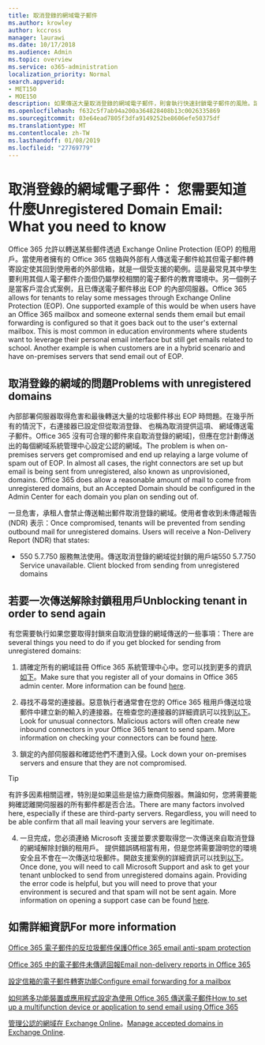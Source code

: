 ```yaml
---
title: 取消登錄的網域電子郵件
ms.author: krowley
author: kccross
manager: laurawi
ms.date: 10/17/2018
ms.audience: Admin
ms.topic: overview
ms.service: o365-administration
localization_priority: Normal
search.appverid:
- MET150
- MOE150
description: 如果傳送大量取消登錄的網域電子郵件，則會執行快速封鎖電子郵件的風險。請閱讀本篇文章以深入了解。
ms.openlocfilehash: f632c5f7ab94a200a364828408b13c0026335869
ms.sourcegitcommit: 03e64ead7805f3dfa9149252be8606efe50375df
ms.translationtype: MT
ms.contentlocale: zh-TW
ms.lasthandoff: 01/08/2019
ms.locfileid: "27769779"
---
```

# <a name="unregistered-domain-email-what-you-need-to-know"></a><span data-ttu-id="22f06-104">取消登錄的網域電子郵件： 您需要知道什麼</span><span class="sxs-lookup"><span data-stu-id="22f06-104">Unregistered Domain Email: What you need to know</span></span>

<span data-ttu-id="22f06-p102">Office 365 允許以轉送某些郵件透過 Exchange Online Protection (EOP) 的租用戶。當使用者擁有的 Office 365 信箱與外部有人傳送電子郵件給其但電子郵件轉寄設定使其回到使用者的外部信箱，就是一個受支援的範例。這是最常見其中學生要利用其個人電子郵件介面但仍屬學校相關的電子郵件的教育環境中。另一個例子是當客戶混合式案例，且已傳送電子郵件移出 EOP 的內部伺服器。</span><span class="sxs-lookup"><span data-stu-id="22f06-p102">Office 365 allows for tenants to relay some messages through Exchange Online Protection (EOP). One supported example of this would be when users have an Office 365 mailbox and someone external sends them email but email forwarding is configured so that it goes back out to the user's external mailbox. This is most common in education environments where students want to leverage their personal email interface but still get emails related to school. Another example is when customers are in a hybrid scenario and have on-premises servers that send email out of EOP.</span></span>

## <a name="problems-with-unregistered-domains"></a><span data-ttu-id="22f06-109">取消登錄的網域的問題</span><span class="sxs-lookup"><span data-stu-id="22f06-109">Problems with unregistered domains</span></span>

<span data-ttu-id="22f06-p103">內部部署伺服器取得危害和最後轉送大量的垃圾郵件移出 EOP 時問題。在幾乎所有的情況下，右連接器已設定但從取消登錄、 也稱為取消提供這項、 網域傳送電子郵件。Office 365 沒有可合理的郵件來自取消登錄的網域]，但應在您計劃傳送出的每個網域系統管理中心設定公認的網域。</span><span class="sxs-lookup"><span data-stu-id="22f06-p103">The problem is when on-premises servers get compromised and end up relaying a large volume of spam out of EOP. In almost all cases, the right connectors are set up but email is being sent from unregistered, also known as unprovisioned, domains. Office 365 does allow a reasonable amount of mail to come from unregistered domains, but an Accepted Domain should be configured in the Admin Center for each domain you plan on sending out of.</span></span>

<span data-ttu-id="22f06-p104">一旦危害，承租人會禁止傳送輸出郵件取消登錄的網域。使用者會收到未傳遞報告 (NDR) 表示：</span><span class="sxs-lookup"><span data-stu-id="22f06-p104">Once compromised, tenants will be prevented from sending outbound mail for unregistered domains. Users will receive a Non-Delivery Report (NDR) that states:</span></span>

- <span data-ttu-id="22f06-p105">550 5.7.750 服務無法使用。傳送取消登錄的網域從封鎖的用戶端</span><span class="sxs-lookup"><span data-stu-id="22f06-p105">550 5.7.750 Service unavailable. Client blocked from sending from unregistered domains</span></span>

## <a name="unblocking-tenant-in-order-to-send-again"></a><span data-ttu-id="22f06-117">若要一次傳送解除封鎖租用戶</span><span class="sxs-lookup"><span data-stu-id="22f06-117">Unblocking tenant in order to send again</span></span>

<span data-ttu-id="22f06-118">有您需要執行如果您要取得封鎖來自取消登錄的網域傳送的一些事項：</span><span class="sxs-lookup"><span data-stu-id="22f06-118">There are several things you need to do if you get blocked for sending from unregistered domains:</span></span>

1. <span data-ttu-id="22f06-p106">請確定所有的網域註冊 Office 365 系統管理中心中。您可以找到更多的資訊[如下](https://docs.microsoft.com/en-us/exchange/mail-flow-best-practices/manage-accepted-domains/manage-accepted-domains)。</span><span class="sxs-lookup"><span data-stu-id="22f06-p106">Make sure that you register all of your domains in Office 365 admin center. More information can be found [here](https://docs.microsoft.com/en-us/exchange/mail-flow-best-practices/manage-accepted-domains/manage-accepted-domains).</span></span>

2. <span data-ttu-id="22f06-p107">尋找不尋常的連接器。惡意執行者通常會在您的 Office 365 租用戶傳送垃圾郵件中建立新的輸入的連接器。在檢查您的連接器的詳細資訊可以找到[以下](https://docs.microsoft.com/en-us/powershell/module/exchange/mail-flow/get-inboundconnector?view=exchange-ps)。</span><span class="sxs-lookup"><span data-stu-id="22f06-p107">Look for unusual connectors. Malicious actors will often create new inbound connectors in your Office 365 tenant to send spam. More information on checking your connectors can be found [here](https://docs.microsoft.com/en-us/powershell/module/exchange/mail-flow/get-inboundconnector?view=exchange-ps).</span></span> 

3. <span data-ttu-id="22f06-124">鎖定的內部伺服器和確認他們不遭到入侵。</span><span class="sxs-lookup"><span data-stu-id="22f06-124">Lock down your on-premises servers and ensure that they are not compromised.</span></span>

> [!TIP]
> <span data-ttu-id="22f06-p108">有許多因素相關這裡，特別是如果這些是協力廠商伺服器。無論如何，您將需要能夠確認離開伺服器的所有郵件都是否合法。</span><span class="sxs-lookup"><span data-stu-id="22f06-p108">There are many factors involved here, especially if these are third-party servers. Regardless, you will need to be able confirm that  all mail leaving your servers are legitimate.</span></span>

4. <span data-ttu-id="22f06-p109">一旦完成，您必須連絡 Microsoft 支援並要求要取得您一次傳送來自取消登錄的網域解除封鎖的租用戶。 提供錯誤碼相當有用，但是您將需要證明您的環境安全且不會在一次傳送垃圾郵件。開啟支援案例的詳細資訊可以找到[以下](https://support.office.com/en-us/article/Contact-support-for-business-products-Admin-Help-32a17ca7-6fa0-4870-8a8d-e25ba4ccfd4b#ID0EAADAAA=online)。</span><span class="sxs-lookup"><span data-stu-id="22f06-p109">Once done, you will need to call Microsoft Support and ask to get your tenant unblocked to send from unregistered domains again.  Providing the error code is helpful, but you will need to prove that your environment is secured and that spam will not be sent again. More information on opening a support case can be found [here](https://support.office.com/en-us/article/Contact-support-for-business-products-Admin-Help-32a17ca7-6fa0-4870-8a8d-e25ba4ccfd4b#ID0EAADAAA=online).</span></span>
  
## <a name="for-more-information"></a><span data-ttu-id="22f06-130">如需詳細資訊</span><span class="sxs-lookup"><span data-stu-id="22f06-130">For more information</span></span>

[<span data-ttu-id="22f06-131">Office 365 電子郵件的反垃圾郵件保護</span><span class="sxs-lookup"><span data-stu-id="22f06-131">Office 365 email anti-spam protection</span></span>](anti-spam-protection.md)

[<span data-ttu-id="22f06-132">Office 365 中的電子郵件未傳遞回報</span><span class="sxs-lookup"><span data-stu-id="22f06-132">Email non-delivery reports in Office 365</span></span>](https://support.office.com/article/email-non-delivery-reports-in-office-365-51daa6b9-2e35-49c4-a0c9-df85bf8533c3)

[<span data-ttu-id="22f06-133">設定信箱的電子郵件轉寄功能</span><span class="sxs-lookup"><span data-stu-id="22f06-133">Configure email forwarding for a mailbox</span></span>](https://docs.microsoft.com/en-us/exchange/recipients-in-exchange-online/manage-user-mailboxes/configure-email-forwarding)

[<span data-ttu-id="22f06-134">如何將多功能裝置或應用程式設定為使用 Office 365 傳送電子郵件</span><span class="sxs-lookup"><span data-stu-id="22f06-134">How to set up a multifunction device or application to send email using Office 365</span></span>](https://support.office.com/en-us/article/How-to-set-up-a-multifunction-device-or-application-to-send-email-using-Office-365-69f58e99-c550-4274-ad18-c805d654b4c4)

<span data-ttu-id="22f06-135">[管理公認的網域在 Exchange Online](https://docs.microsoft.com/en-us/exchange/mail-flow-best-practices/manage-accepted-domains/manage-accepted-domains)。</span><span class="sxs-lookup"><span data-stu-id="22f06-135">[Manage accepted domains in Exchange Online](https://docs.microsoft.com/en-us/exchange/mail-flow-best-practices/manage-accepted-domains/manage-accepted-domains).</span></span>
